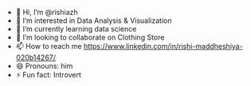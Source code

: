 - 👋 Hi, I’m @rishiazh
- 👀 I’m interested in Data Analysis & Visualization 
- 🌱 I’m currently learning data science 
- 💞️ I’m looking to collaborate on Clothing Store 
- 📫 How to reach me https://www.linkedin.com/in/rishi-maddheshiya-020b14267/
- 😄 Pronouns: him
- ⚡ Fun fact: Introvert 

<!---
rishiazh/rishiazh is a ✨ special ✨ repository because its `README.md` (this file) appears on your GitHub profile.
You can click the Preview link to take a look at your changes.
--->
